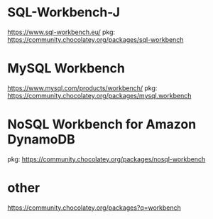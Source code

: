 # SQL-Workbench-J
https://www.sql-workbench.eu/
  pkg: https://community.chocolatey.org/packages/sql-workbench

# MySQL Workbench
https://www.mysql.com/products/workbench/
  pkg: https://community.chocolatey.org/packages/mysql.workbench

# NoSQL Workbench for Amazon DynamoDB
  pkg: https://community.chocolatey.org/packages/nosql-workbench

# other
https://community.chocolatey.org/packages?q=workbench
